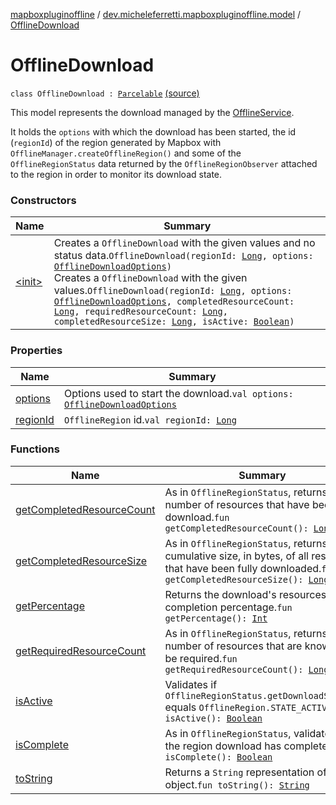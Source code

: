 [mapboxpluginoffline](../../index.md) / [dev.micheleferretti.mapboxpluginoffline.model](../index.md) / [OfflineDownload](./index.md)

# OfflineDownload

`class OfflineDownload : `[`Parcelable`](https://developer.android.com/reference/android/os/Parcelable.html) [(source)](https://github.com/xit0c/mapbox-plugin-offline/tree/master/mapboxpluginoffline/src/main/java/dev/micheleferretti/mapboxpluginoffline/model/OfflineDownload.kt#L22)

This model represents the download managed by
the [OfflineService](../../dev.micheleferretti.mapboxpluginoffline/-offline-service/index.md).

It holds the `options` with which the download has been started, the id (`regionId`) of the region generated by
Mapbox with `OfflineManager.createOfflineRegion()` and some of the `OfflineRegionStatus` data returned by
the `OfflineRegionObserver` attached to the region in order to monitor its download state.

### Constructors

| Name | Summary |
|---|---|
| [&lt;init&gt;](-init-.md) | Creates a `OfflineDownload` with the given values and no status data.`OfflineDownload(regionId: `[`Long`](https://kotlinlang.org/api/latest/jvm/stdlib/kotlin/-long/index.html)`, options: `[`OfflineDownloadOptions`](../-offline-download-options/index.md)`)`<br>Creates a `OfflineDownload` with the given values.`OfflineDownload(regionId: `[`Long`](https://kotlinlang.org/api/latest/jvm/stdlib/kotlin/-long/index.html)`, options: `[`OfflineDownloadOptions`](../-offline-download-options/index.md)`, completedResourceCount: `[`Long`](https://kotlinlang.org/api/latest/jvm/stdlib/kotlin/-long/index.html)`, requiredResourceCount: `[`Long`](https://kotlinlang.org/api/latest/jvm/stdlib/kotlin/-long/index.html)`, completedResourceSize: `[`Long`](https://kotlinlang.org/api/latest/jvm/stdlib/kotlin/-long/index.html)`, isActive: `[`Boolean`](https://kotlinlang.org/api/latest/jvm/stdlib/kotlin/-boolean/index.html)`)` |

### Properties

| Name | Summary |
|---|---|
| [options](options.md) | Options used to start the download.`val options: `[`OfflineDownloadOptions`](../-offline-download-options/index.md) |
| [regionId](region-id.md) | `OfflineRegion` id.`val regionId: `[`Long`](https://kotlinlang.org/api/latest/jvm/stdlib/kotlin/-long/index.html) |

### Functions

| Name | Summary |
|---|---|
| [getCompletedResourceCount](get-completed-resource-count.md) | As in `OfflineRegionStatus`, returns the number of resources that have been fully download.`fun getCompletedResourceCount(): `[`Long`](https://kotlinlang.org/api/latest/jvm/stdlib/kotlin/-long/index.html) |
| [getCompletedResourceSize](get-completed-resource-size.md) | As in `OfflineRegionStatus`, returns the cumulative size, in bytes, of all resources that have been fully downloaded.`fun getCompletedResourceSize(): `[`Long`](https://kotlinlang.org/api/latest/jvm/stdlib/kotlin/-long/index.html) |
| [getPercentage](get-percentage.md) | Returns the download's resources completion percentage.`fun getPercentage(): `[`Int`](https://kotlinlang.org/api/latest/jvm/stdlib/kotlin/-int/index.html) |
| [getRequiredResourceCount](get-required-resource-count.md) | As in `OfflineRegionStatus`, returns the number of resources that are known to be required.`fun getRequiredResourceCount(): `[`Long`](https://kotlinlang.org/api/latest/jvm/stdlib/kotlin/-long/index.html) |
| [isActive](is-active.md) | Validates if `OfflineRegionStatus.getDownloadState()` equals `OfflineRegion.STATE_ACTIVE`.`fun isActive(): `[`Boolean`](https://kotlinlang.org/api/latest/jvm/stdlib/kotlin/-boolean/index.html) |
| [isComplete](is-complete.md) | As in `OfflineRegionStatus`, validates if the region download has completed.`fun isComplete(): `[`Boolean`](https://kotlinlang.org/api/latest/jvm/stdlib/kotlin/-boolean/index.html) |
| [toString](to-string.md) | Returns a `String` representation of this object.`fun toString(): `[`String`](https://kotlinlang.org/api/latest/jvm/stdlib/kotlin/-string/index.html) |
